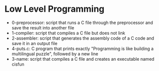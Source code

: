 # Low Level Programming
* 0-preprocessor: script that runs a C file through the preprocessor and save the result into another file
* 1-compiler: script that compiles a C file but does not link
* 2-assembler: script that generates the assembly code of a C code and save it in an output file
* 4-puts.c: C program that prints exactly "Programming is like building a multilingual puzzle", followed by a new line
* 3-name: script that compiles a C file and creates an executable named cisfun
